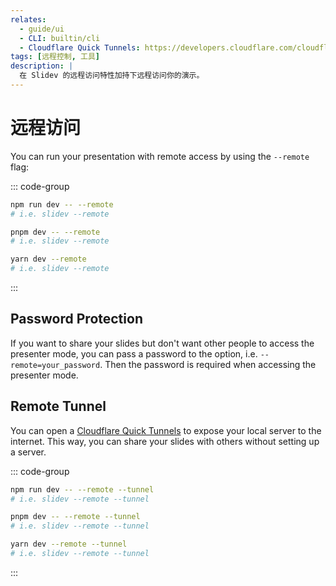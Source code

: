 ```yaml
---
relates:
  - guide/ui
  - CLI: builtin/cli
  - Cloudflare Quick Tunnels: https://developers.cloudflare.com/cloudflare-one/connections/connect-networks/do-more-with-tunnels/trycloudflare/
tags: [远程控制, 工具]
description: |
  在 Slidev 的远程访问特性加持下远程访问你的演示。
---
```


# 远程访问

You can run your presentation with remote access by using the `--remote` flag:

::: code-group

```bash [npm]
npm run dev -- --remote
# i.e. slidev --remote
```

```bash [pnpm]
pnpm dev -- --remote
# i.e. slidev --remote
```

```bash [yarn]
yarn dev --remote
# i.e. slidev --remote
```

:::

## Password Protection

If you want to share your slides but don't want other people to access the presenter mode, you can pass a password to the option, i.e. `--remote=your_password`. Then the password is required when accessing the presenter mode.

## Remote Tunnel

You can open a [Cloudflare Quick Tunnels](https://developers.cloudflare.com/cloudflare-one/connections/connect-networks/do-more-with-tunnels/trycloudflare/) to expose your local server to the internet. This way, you can share your slides with others without setting up a server.

::: code-group

```bash [npm]
npm run dev -- --remote --tunnel
# i.e. slidev --remote --tunnel
```

```bash [pnpm]
pnpm dev -- --remote --tunnel
# i.e. slidev --remote --tunnel
```

```bash [yarn]
yarn dev --remote --tunnel
# i.e. slidev --remote --tunnel
```

:::
